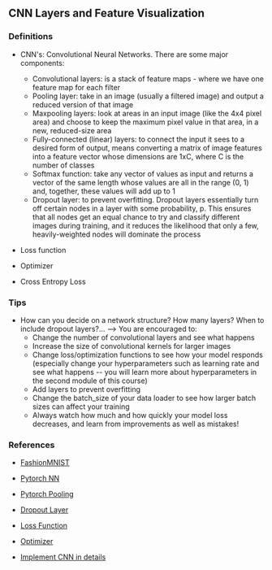 ## CNN Layers and Feature Visualization

### Definitions
- CNN's: Convolutional Neural Networks. There are some major components:
  - Convolutional layers: is a stack of feature maps - where we have one feature map for each filter
  - Pooling layer: take in an image (usually a filtered image) and output a reduced version of that image 
  - Maxpooling layers: look at areas in an input image (like the 4x4 pixel area) and choose to keep the maximum pixel value in that area, in a new, reduced-size area
  - Fully-connected (linear) layers: to connect the input it sees to a desired form of output, means converting a matrix of image features into a feature vector whose dimensions are 1xC, where C is the number of classes
  - Softmax function: take any vector of values as input and returns a vector of the same length whose values are all in the range (0, 1) and, together, these values will add up to 1
  - Dropout layer: to prevent overfitting. Dropout layers essentially turn off certain nodes in a layer with some probability, p. This ensures that all nodes get an equal chance to try and classify different images during training, and it reduces the likelihood that only a few, heavily-weighted nodes will dominate the process

- Loss function
- Optimizer
- Cross Entropy Loss

### Tips
- How can you decide on a network structure? How many layers? When to include dropout layers?...
--> You are encouraged to:
  - Change the number of convolutional layers and see what happens
  - Increase the size of convolutional kernels for larger images
  - Change loss/optimization functions to see how your model responds (especially change your hyperparameters such as learning rate and see what happens -- you will learn more about hyperparameters in the second module of this course)
  - Add layers to prevent overfitting
  - Change the batch_size of your data loader to see how larger batch sizes can affect your training
  - Always watch how much and how quickly your model loss decreases, and learn from improvements as well as mistakes!



### References
- [FashionMNIST](https://github.com/zalandoresearch/fashion-mnist)
- [Pytorch NN](https://pytorch.org/docs/stable/nn.html) 
- [Pytorch Pooling](https://pytorch.org/docs/stable/nn.html#pooling-layers)
- [Dropout Layer](https://pytorch.org/docs/stable/nn.html#dropout-layers)
- [Loss Function](https://pytorch.org/docs/master/nn.html#loss-functions)
- [Optimizer](https://pytorch.org/docs/master/optim.html)

- [Implement CNN in details](https://www.deeplearningwizard.com/deep_learning/practical_pytorch/pytorch_convolutional_neuralnetwork/)
